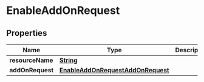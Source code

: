 

# EnableAddOnRequest


## Properties

| Name | Type | Description | Notes |
|------------ | ------------- | ------------- | -------------|
|**resourceName** | [**String**](String.md) |  |  |
|**addOnRequest** | [**EnableAddOnRequestAddOnRequest**](EnableAddOnRequestAddOnRequest.md) |  |  |



